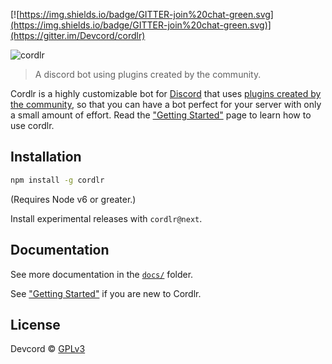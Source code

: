 [![https://img.shields.io/badge/GITTER-join%20chat-green.svg](https://img.shields.io/badge/GITTER-join%20chat-green.svg)](https://gitter.im/Devcord/cordlr)

![cordlr](http://i.imgur.com/GPVoYNk.jpg)

> A discord bot using plugins created by the community.

Cordlr is a highly customizable bot for [Discord](https://discordapp.com/) that uses [plugins created by the community](https://www.npmjs.com/browse/keyword/cordlr), so that you can have a bot perfect for your server with only a small amount of effort.  Read the ["Getting Started"](docs/getting-started.md) page to learn how to use cordlr.

## Installation

```sh
npm install -g cordlr
```
(Requires Node v6 or greater.)

Install experimental releases with `cordlr@next`.

## Documentation

See more documentation in the [`docs/`](docs/) folder.

See ["Getting Started"](docs/getting-started.md) if you are new to Cordlr.

## License
Devcord © [GPLv3](LICENSE)
